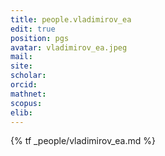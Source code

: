 ```yaml
---
title: people.vladimirov_ea
edit: true
position: pgs
avatar: vladimirov_ea.jpeg
mail:
site:
scholar:
orcid:
mathnet:
scopus:
elib:
---
```


{% tf _people/vladimirov_ea.md %}
